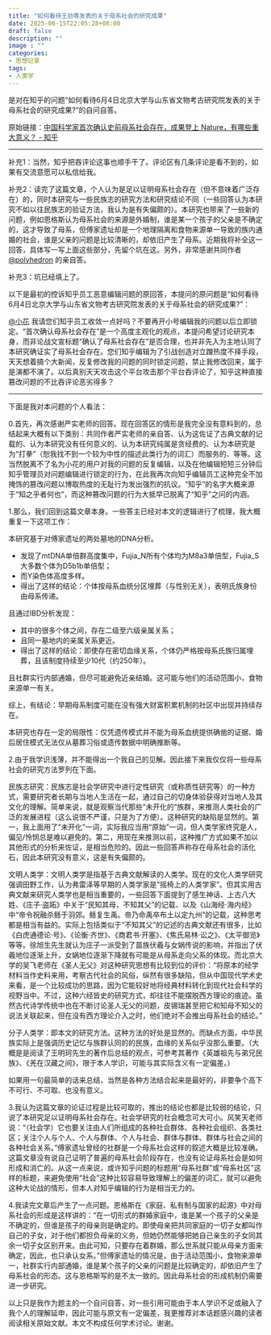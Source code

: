 ```yaml
---
title: "如何看待王劲等发表的关于母系社会的研究成果"
date: 2025-06-15T22:05:28+08:00
draft: false
description: ""
image : ""
categories:
- 思想记录
tags:
- 人类学
---
```


是对在知乎的问题“如何看待6月4日北京大学与山东省文物考古研究院发表的关于母系社会的研究成果?”的自问自答。

原始链接：[中国科学家首次确认史前母系社会存在，成果登上 Nature，有哪些重大意义？ - 知乎](https://www.zhihu.com/question/1913978363254666000/answer/1916575504254894134)

------

补充1：当然，知乎把吞评论这事也顺手干了。评论区有几条评论是看不到的，如果有交流意愿可以私信给我。

补充2：读完了这篇文章，个人认为是足以证明母系社会存在（但不意味着广泛存在）的，同时本研究与一些民族志的研究方法和研究结论不同（一些回答认为本研究不如以往民族志的验证方法，我认为是有失偏颇的）。本研究也带来了一些新的问题，例如恩格斯认为母系社会的来源是外婚制，谁是某一个孩子的父亲是不确定的，这才导致了母系，但傅家遗址却是一个地理隔离和食物来源单一导致的族内通婚的社会，谁是父亲的问题是比较清晰的，却依旧产生了母系。近期我将补全这一回答，具体写一写上面这些部分，先留个坑在这。另外，非常感谢共同作者 [@polyhedron](https://www.zhihu.com/people/de1f7dd4fa0a8097dcd80a30339b1d7f) 的亲自答。

补充3：坑已经填上了。

以下是最初的控诉知乎员工恶意编辑问题的原回答，本提问的原问题是“如何看待6月4日北京大学与山东省文物考古研究院发表的关于母系社会的研究成果?”：

[@小花](https://www.zhihu.com/people/76f8efb0f51f43e27588e4305b6e6a3c) 我请您们知乎员工收敛一点好吗？不要再开小号编辑我的问题以后立即锁定。“首次确认母系社会存在”是一个高度主观化的观点，本提问希望讨论研究本身，而非论战文宣标题“确认了母系社会存在”是否合理，也并非先入为主地认同了本研究确证实了母系社会存在。您们知乎编辑为了引战创造对立蹭热度不择手段，天天想着搞个大新闻，反复修改我的问题的同时锁定问题，禁止我修改回来，属于是演都不演了。以后真别天天攻击这个平台攻击那个平台吞评论了，知乎这种直接篡改问题的不比吞评论恶劣得多？

------

下面是我对本问题的个人看法：

0.首先，再次感谢严实老师的回答。现在回答区的情形是我完全没有意料到的，总结起来大概有以下类别：共同作者严实老师的亲自答、认为这佐证了古典文献的记载的、认为本研究没有任何意义的、认为本研究纯属是贪经费的、认为本研究是为“打拳”（恕我找不到一个较为中性的描述此类行为的词汇）而服务的、等等。这当然脱离不了名为小花的用户对我的问题的反复编辑，以及在他编辑短短三分钟后知乎管理员对问题编辑进行锁定的行为，在此我再次向知乎编辑员工这种完全不加掩饰的篡改问题以博取热度的无耻行为发出强烈的抗议。“知乎”的名字大概来源于“知之乎者何也”，而这种篡改问题的行为大抵早已脱离了“知乎”之问的内涵。

1.那么，我们回到这篇文章本身。一些答主已经对本文的逻辑进行了梳理，我大概重复一下这项工作：

本研究基于对傅家遗址的两处墓地的DNA分析。

- 发现了mtDNA单倍群高度集中，Fujia_N所有个体均为M8a3单倍型，Fujia_S大多数个体为D5b1b单倍型；
- 而Y染色体高度多样。
- 得出了这样的结论：个体按母系血统分区埋葬（与性别无关），表明氏族身份由母系传递。

且通过IBD分析发现：

- 其中的很多个体之间，存在二级至六级亲属关系；
- 且同一墓地内的亲属关系更近。
- 得出了这样的结论：即使存在密切血缘关系，个体仍严格按母系氏族归属埋葬，且该制度持续至少10代（约250年）。

且社群实行内部通婚，但尽可能避免近亲结婚。这可能与他们的活动范围小，食物来源单一有关。

综上，有结论：早期母系制度可能在没有强大财富积累机制的社区中出现并持续存在。

本研究也存在一定的局限性：仅凭遗传模式并不能为母系血统提供确凿的证据、婚后居住模式无法仅从墓葬习俗或遗传数据中明确推断等。

2.由于我学识浅薄，并不能得出一个我自己的见解。因此接下来我仅仅将一些母系社会的研究方法罗列在下面。

民族志研究：民族志是社会学研究中进行定性研究（或称质性研究等）的一种方式，需要研究者长期与当地人生活在一起，通过自己的切身体验获得对当地人及其文化的理解。简单来说，就是观察当代那些“未开化的”族群，来推测人类社会的广泛的发展进程（这么说很不严谨，只是为了方便）。这种研究的缺陷是显然的。第一，我上面用了“未开化”一词，实际我应当用“原始”一词，但人类学家终究是人，偏见/怜悯总是难以避免的。第二，用现在来推测以前，这种推广方式如果不加以其他形式的分析来佐证，是相当危险的。因此一些回答声称存在母系社会的活化石，因此本研究没有意义，这是有失偏颇的。

文明人类学：文明人类学是指基于古典文献解读的人类学。现在的文化人类学研究强调田野工作，认为弗雷泽等早期的人类学家是“摇椅上的人类学家”。但其实用古典文献来研究人类学也是相当重要的，一些回答下面提到了感生神话、上古八大姓、《庄子·盗跖》中关于“民知其母，不知其父”的记载、以及《山海经·海内经》中“帝令祝融杀鲧于羽郊。鲧复生禹。帝乃命禹卒布土以定九州”的记载，这种思考都是相当有益的。实际上包括类似于“不知其父”的记述的古典文献还有很多，比如《白虎通德论·号》、《论衡·齐世》、《商君书·开塞》、《焦氏易林·讼之》、《太平御览》等等。徐旭生先生就认为庄子一派受到了苗族伏羲与女娲传说的影响，并指出了伏羲地位逐渐上升，女娲地位逐渐下降就有可能是从母系走向父系的体现。而北京大学的吴飞老师在《圣人无父》对这种研究思想有比较到位的评价：“将原本的经学材料当作史料来用，考察古代社会的风俗，纵然有很多缺陷，但从中国现代学术史来看，是一个比较成功的思路，因为它能较好地将经典材料转化到现代社会科学的视野当中。不过，这种六经皆史的研究方式，却往往不能摆脱西方理论的痕迹。虽然古代诗学传统中也在不断讨论圣人无父的问题，皮锡瑞甚至把它和知母不知父的说法关联起来，但在没有西方理论介入之时，他们绝对不会推出母系社会的结论。”

分子人类学：即本文的研究方法。这种方法的好处是显然的。而缺点方面，中华民族实际上是强调历史记忆与族群认同的的民族，血缘的关系似乎没那么重要。（大概是是阅读了王明珂先生的著作后总结的观点，可参考其著作《英雄祖先与弟兄民族》、《羌在汉藏之间》，限于本人学识，可能与其实际含义有一定偏差。）

如果用一句最简单的话来总结，当然是各种方法结合起来是最好的，非要争个高下不可行、不可取、也没有意义。

3.我认为这篇文章的论证过程是比较可取的，推出的结论也都是比较弱的结论，只说了本研究足以证明母系社会存在。社会学研究的社会概念可大可小。风笑天老师说：“（社会学）它也要关注由人们所组成的各种社会群体、各种社会组织、各类社区；关注个人与个人、个人与群体、个人与社会、群体与群体、群体与社会之间的各种社会关系。”傅家遗址曾经的社群是一个母系社会这样的叙述大概是比较准确。这篇文章没有说自己证明了普遍的母系社会阶段存在，也没有论证母系社会是如何形成和消亡的。从这一点来说，或许知乎问题的标题用“母系社群”或“母系社区”这样的标题，来避免使用“社会”这种比较容易导致理解上的偏差的词汇，就可以避免这种大论战的情形，但本人对知乎编辑的行为是相当无力的。

4.我读完文章后产生了一点问题。恩格斯在《家庭、私有制与国家的起源》中对母系社会的形成是这样讲的：“在一切形式的群婚家庭中，谁是某一个孩子的父亲是不确定的，但谁是孩子的母亲则是确定的。即使母亲把共同家庭的一切子女都叫作自己的子女，对于他们都担负母亲的义务，但她仍然能够把她自己亲生的子女同其余一切子女区别开来。由此可知，只要存在着群婚，那么世系就只能从母亲方面来确定，因此，也只承认女系。”但傅家遗址的情况是，由于活动范围小，食物来源单一，社群实行内部通婚，谁是某个孩子的父亲的问题是比较确定的，却依旧产生了母系社会的形态。这与恩格斯写的是不太一致的。因此母系社会的形成机制仍需要进一步研究。

以上只是我作为题主的一个自问自答，对一些引用可能由于本人学识不足或融入了我个人的理解延申，因此可能与原文有一定偏差，我更推荐对本话题感兴趣的读者阅读相关原始文献。本文不构成任何学术讨论。谢谢。
